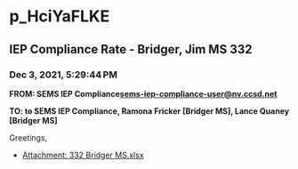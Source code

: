 # p_HciYaFLKE
## IEP Compliance Rate - Bridger, Jim MS 332
### Dec 3, 2021, 5:29:44 PM
**FROM: SEMS IEP Compliance<sems-iep-compliance-user@nv.ccsd.net>**

**TO: to SEMS IEP Compliance, Ramona Fricker [Bridger MS], Lance Quaney [Bridger MS]**


Greetings,  





* [Attachment: 332 Bridger MS.xlsx](p_HciYaFLKE-attachment-1.xlsx)
